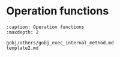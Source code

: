 # Operation functions

```{toctree}
:caption: Operation functions
:maxdepth: 2

gobj/others/gobj_exec_internal_method.md
template2.md

```
